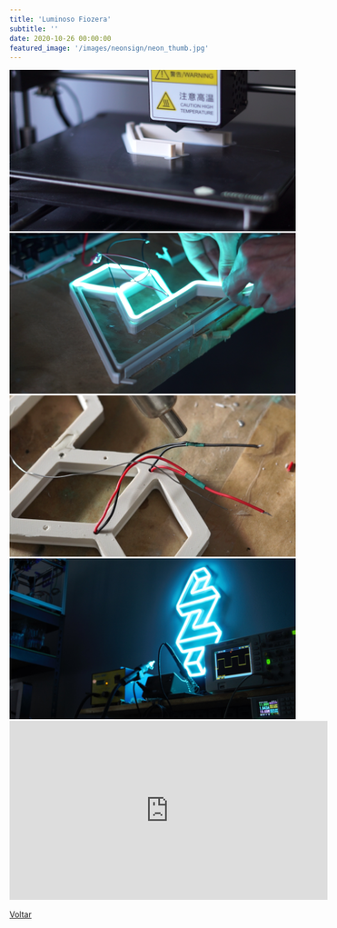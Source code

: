 ```yaml
---
title: 'Luminoso Fiozera'
subtitle: ''
date: 2020-10-26 00:00:00
featured_image: '/images/neonsign/neon_thumb.jpg'
---
```


<div class="gallery" data-columns="2">
	<img src="/images/neonsign/neon_02.png">
	<img src="/images/neonsign/neon_03.png">
	<img src="/images/neonsign/neon_04.png">
	<img src="/images/neonsign/neon_01.jpg">
</div>

<iframe width="560" height="315" src="https://www.youtube.com/embed/YYB32tA5nTc" frameborder="0" allow="accelerometer; autoplay; clipboard-write; encrypted-media; gyroscope; picture-in-picture" allowfullscreen></iframe>

<a href='/' class="button button--large">Voltar</a>
